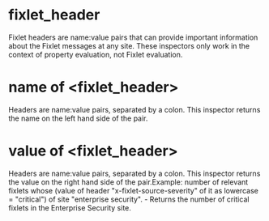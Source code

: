 # fixlet_header

Fixlet headers are name:value pairs that can provide important information about the Fixlet messages at any site. These inspectors only work in the context of property evaluation, not Fixlet evaluation.

# name of <fixlet_header>

Headers are name:value pairs, separated by a colon. This inspector returns the name on the left hand side of the pair.

# value of <fixlet_header>

Headers are name:value pairs, separated by a colon. This inspector returns the value on the right hand side of the pair.Example: number of relevant fixlets whose (value of header &quot;x-fixlet-source-severity&quot; of it as lowercase = &quot;critical&quot;) of site &quot;enterprise security&quot;. - Returns the number of critical fixlets in the Enterprise Security site.
